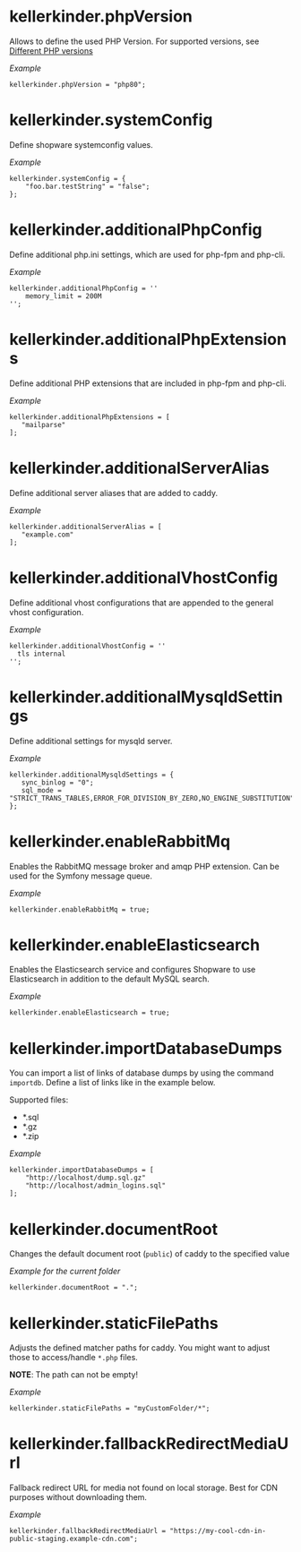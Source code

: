 # kellerkinder.phpVersion
Allows to define the used PHP Version. For supported versions, see [Different PHP versions](Home.md#different-php-versions)

*_Example_*
```
kellerkinder.phpVersion = "php80";
```

# kellerkinder.systemConfig
Define shopware systemconfig values.

*_Example_*
```
kellerkinder.systemConfig = {
    "foo.bar.testString" = "false";
};
```

# kellerkinder.additionalPhpConfig
Define additional php.ini settings, which are used for php-fpm and php-cli.

*_Example_*
```
kellerkinder.additionalPhpConfig = ''
    memory_limit = 200M
'';
```

# kellerkinder.additionalPhpExtensions
Define additional PHP extensions that are included in php-fpm and php-cli.

*_Example_*
```
kellerkinder.additionalPhpExtensions = [
   "mailparse"
];
```

# kellerkinder.additionalServerAlias
Define additional server aliases that are added to caddy.

*_Example_*
```
kellerkinder.additionalServerAlias = [
   "example.com"
];
```

# kellerkinder.additionalVhostConfig
Define additional vhost configurations that are appended to the general vhost configuration.

*_Example_*
```
kellerkinder.additionalVhostConfig = ''
  tls internal
'';
```

# kellerkinder.additionalMysqldSettings
Define additional settings for mysqld server.

*_Example_*
```
kellerkinder.additionalMysqldSettings = {
   sync_binlog = "0";
   sql_mode = "STRICT_TRANS_TABLES,ERROR_FOR_DIVISION_BY_ZERO,NO_ENGINE_SUBSTITUTION";
};
```

# kellerkinder.enableRabbitMq
Enables the RabbitMQ message broker and amqp PHP extension. Can be used for the Symfony message queue.

*_Example_*
```
kellerkinder.enableRabbitMq = true;
```

# kellerkinder.enableElasticsearch
Enables the Elasticsearch service and configures Shopware to use Elasticsearch in addition to the default
MySQL search.

*_Example_*
```
kellerkinder.enableElasticsearch = true;
```

# kellerkinder.importDatabaseDumps

You can import a list of links of database dumps by using the command `importdb`.
Define a list of links like in the example below.

Supported files:
- *.sql
- *.gz
- *.zip

*_Example_*
```
kellerkinder.importDatabaseDumps = [
    "http://localhost/dump.sql.gz"
    "http://localhost/admin_logins.sql"
];
```

# kellerkinder.documentRoot
Changes the default document root (`public`) of caddy to the specified value

*_Example for the current folder_*
```
kellerkinder.documentRoot = ".";
```

# kellerkinder.staticFilePaths
Adjusts the defined matcher paths for caddy. You might want to adjust those to access/handle `*.php` files.

**NOTE**: The path can not be empty!

*_Example_*
```
kellerkinder.staticFilePaths = "myCustomFolder/*";
```

# kellerkinder.fallbackRedirectMediaUrl
Fallback redirect URL for media not found on local storage. Best for CDN purposes without downloading them.

*_Example_*
```
kellerkinder.fallbackRedirectMediaUrl = "https://my-cool-cdn-in-public-staging.example-cdn.com";
```
